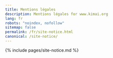```yaml
---
title: Mentions légales
description: Mentions légales for www.kimai.org
lang: fr
robots: "noindex, nofollow"
sitemap: false
permalink: /fr/site-notice.html
canonical: /site-notice/
---
```


{% include pages/site-notice.md %}
